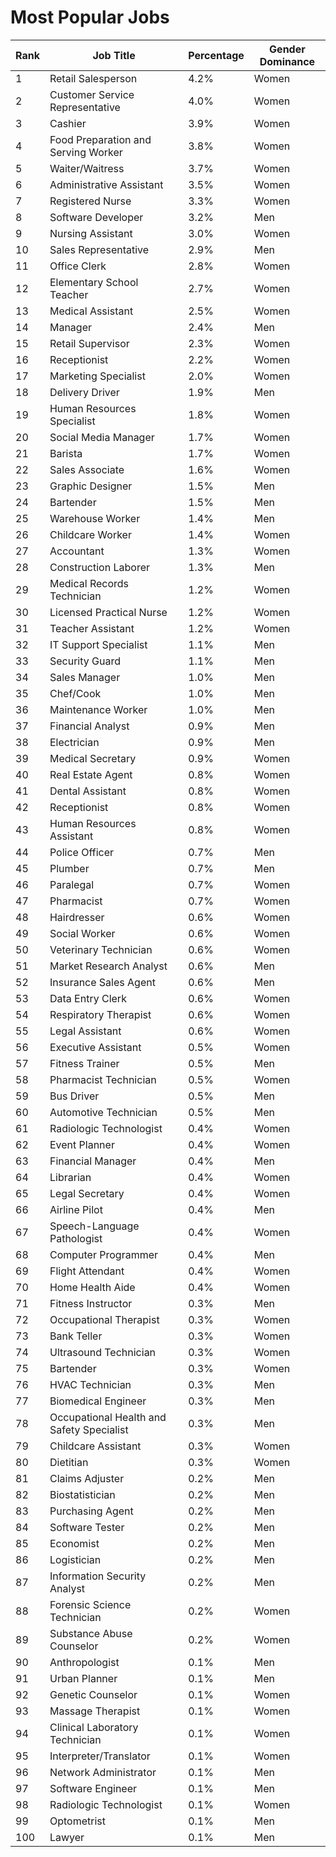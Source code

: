 
# Most Popular Jobs

| Rank | Job Title                                | Percentage | Gender Dominance |
|------|------------------------------------------|------------|------------------|
| 1    | Retail Salesperson                       | 4.2%       | Women            |
| 2    | Customer Service Representative          | 4.0%       | Women            |
| 3    | Cashier                                  | 3.9%       | Women            |
| 4    | Food Preparation and Serving Worker      | 3.8%       | Women            |
| 5    | Waiter/Waitress                          | 3.7%       | Women            |
| 6    | Administrative Assistant                 | 3.5%       | Women            |
| 7    | Registered Nurse                         | 3.3%       | Women            |
| 8    | Software Developer                       | 3.2%       | Men              |
| 9    | Nursing Assistant                        | 3.0%       | Women            |
| 10   | Sales Representative                     | 2.9%       | Men              |
| 11   | Office Clerk                             | 2.8%       | Women            |
| 12   | Elementary School Teacher                | 2.7%       | Women            |
| 13   | Medical Assistant                        | 2.5%       | Women            |
| 14   | Manager                                  | 2.4%       | Men              |
| 15   | Retail Supervisor                        | 2.3%       | Women            |
| 16   | Receptionist                             | 2.2%       | Women            |
| 17   | Marketing Specialist                     | 2.0%       | Women            |
| 18   | Delivery Driver                          | 1.9%       | Men              |
| 19   | Human Resources Specialist               | 1.8%       | Women            |
| 20   | Social Media Manager                     | 1.7%       | Women            |
| 21   | Barista                                  | 1.7%       | Women            |
| 22   | Sales Associate                          | 1.6%       | Women            |
| 23   | Graphic Designer                         | 1.5%       | Men              |
| 24   | Bartender                                | 1.5%       | Men              |
| 25   | Warehouse Worker                         | 1.4%       | Men              |
| 26   | Childcare Worker                         | 1.4%       | Women            |
| 27   | Accountant                               | 1.3%       | Women            |
| 28   | Construction Laborer                     | 1.3%       | Men              |
| 29   | Medical Records Technician               | 1.2%       | Women            |
| 30   | Licensed Practical Nurse                 | 1.2%       | Women            |
| 31   | Teacher Assistant                        | 1.2%       | Women            |
| 32   | IT Support Specialist                    | 1.1%       | Men              |
| 33   | Security Guard                           | 1.1%       | Men              |
| 34   | Sales Manager                            | 1.0%       | Men              |
| 35   | Chef/Cook                                | 1.0%       | Men              |
| 36   | Maintenance Worker                       | 1.0%       | Men              |
| 37   | Financial Analyst                        | 0.9%       | Men              |
| 38   | Electrician                              | 0.9%       | Men              |
| 39   | Medical Secretary                        | 0.9%       | Women            |
| 40   | Real Estate Agent                        | 0.8%       | Women            |
| 41   | Dental Assistant                         | 0.8%       | Women            |
| 42   | Receptionist                             | 0.8%       | Women            |
| 43   | Human Resources Assistant                | 0.8%       | Women            |
| 44   | Police Officer                           | 0.7%       | Men              |
| 45   | Plumber                                  | 0.7%       | Men              |
| 46   | Paralegal                                | 0.7%       | Women            |
| 47   | Pharmacist                               | 0.7%       | Women            |
| 48   | Hairdresser                              | 0.6%       | Women            |
| 49   | Social Worker                            | 0.6%       | Women            |
| 50   | Veterinary Technician                    | 0.6%       | Women            |
| 51   | Market Research Analyst                  | 0.6%       | Men              |
| 52   | Insurance Sales Agent                    | 0.6%       | Men              |
| 53   | Data Entry Clerk                         | 0.6%       | Women            |
| 54   | Respiratory Therapist                    | 0.6%       | Women            |
| 55   | Legal Assistant                          | 0.6%       | Women            |
| 56   | Executive Assistant                      | 0.5%       | Women            |
| 57   | Fitness Trainer                          | 0.5%       | Men              |
| 58   | Pharmacist Technician                    | 0.5%       | Women            |
| 59   | Bus Driver                               | 0.5%       | Men              |
| 60   | Automotive Technician                    | 0.5%       | Men              |
| 61   | Radiologic Technologist                  | 0.4%       | Women            |
| 62   | Event Planner                            | 0.4%       | Women            |
| 63   | Financial Manager                        | 0.4%       | Men              |
| 64   | Librarian                                | 0.4%       | Women            |
| 65   | Legal Secretary                          | 0.4%       | Women            |
| 66   | Airline Pilot                            | 0.4%       | Men              |
| 67   | Speech-Language Pathologist              | 0.4%       | Women            |
| 68   | Computer Programmer                      | 0.4%       | Men              |
| 69   | Flight Attendant                         | 0.4%       | Women            |
| 70   | Home Health Aide                         | 0.4%       | Women            |
| 71   | Fitness Instructor                       | 0.3%       | Men              |
| 72   | Occupational Therapist                   | 0.3%       | Women            |
| 73   | Bank Teller                              | 0.3%       | Women            |
| 74   | Ultrasound Technician                    | 0.3%       | Women            |
| 75   | Bartender                                | 0.3%       | Women            |
| 76   | HVAC Technician                          | 0.3%       | Men              |
| 77   | Biomedical Engineer                      | 0.3%       | Men              |
| 78   | Occupational Health and Safety Specialist| 0.3%       | Men              |
| 79   | Childcare Assistant                      | 0.3%       | Women            |
| 80   | Dietitian                                | 0.3%       | Women            |
| 81   | Claims Adjuster                          | 0.2%       | Men              |
| 82   | Biostatistician                          | 0.2%       | Men              |
| 83   | Purchasing Agent                         | 0.2%       | Men              |
| 84   | Software Tester                          | 0.2%       | Men              |
| 85   | Economist                                | 0.2%       | Men              |
| 86   | Logistician                              | 0.2%       | Men              |
| 87   | Information Security Analyst             | 0.2%       | Men              |
| 88   | Forensic Science Technician              | 0.2%       | Women            |
| 89   | Substance Abuse Counselor                | 0.2%       | Women            |
| 90   | Anthropologist                           | 0.1%       | Men              |
| 91   | Urban Planner                            | 0.1%       | Men              |
| 92   | Genetic Counselor                        | 0.1%       | Women            |
| 93   | Massage Therapist                        | 0.1%       | Women            |
| 94   | Clinical Laboratory Technician           | 0.1%       | Women            |
| 95   | Interpreter/Translator                   | 0.1%       | Women            |
| 96   | Network Administrator                    | 0.1%       | Men              |
| 97   | Software Engineer                        | 0.1%       | Men              |
| 98   | Radiologic Technologist                  | 0.1%       | Women            |
| 99   | Optometrist                              | 0.1%       | Men              |
| 100  | Lawyer                                   | 0.1%       | Men              |
